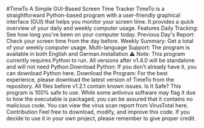 #TimeTo
​A Simple GUI-Based Screen Time Tracker
​TimeTo is a straightforward Python-based program with a user-friendly graphical interface (GUI) that helps you monitor your screen time. It provides a quick overview of your daily and weekly computer usage.
​Features
​Daily Tracking: See how long you've been on your computer today.
​Previous Day's Report: Check your screen time from the day before.
​Weekly Summary: Get a total of your weekly computer usage.
​Multi-language Support: The program is available in both English and German.
​Installation
​⚠️ Note: This program currently requires Python to run. All versions after v1.4.0 will be standalone and will not need Python.
​Download Python: If you don't already have it, you can download Python here.
​Download the Program: For the best experience, please download the latest version of TimeTo from the repository. All files before v1.2.1 contain known issues.
​Is It Safe?
​This program is 100% safe to use. While some antivirus software may flag it due to how the executable is packaged, you can be assured that it contains no malicious code. You can view the virus scan report from VirusTotal here.
​Contribution
​Feel free to download, modify, and improve this code. If you decide to use it in your own project, please remember to give proper credit.